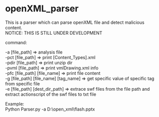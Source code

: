 openXML_parser
==============

This is a parser which can parse openXML file and detect malicious content.  
NOTICE: THIS IS STILL UNDER DEVELOPMENT  

command:  

-a [file_path]                          => analysis file  
-pct [file_path]                        => print [Content_Types].xml  
-pdir [file_path]                       => print unzip dir  
-pvml [file_path]                       => print vmlDrawing.xml info  
-pfc [file_path] [file_name]            => print file content  
-g [file_path] [file_name] [tag_name]   => get specific value of specific tag from specific file  
-e [file_path] [dest_dir_path]          => extrace swf files from the file path and extract actionscript of the swf files to txt file  


Example:  
Python Parser.py -a D:\open_xml\flash.pptx
